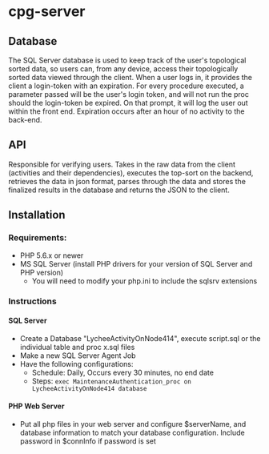 # cpg-server

## Database
The SQL Server database is used to keep track of the user's topological sorted data, so users can, from any device, access their topologically sorted data viewed through the client.
When a user logs in, it provides the client a login-token with an expiration. For every procedure executed, a parameter passed will be the user's login token, and will not run the proc should the login-token be expired. On that prompt, it will log the user out within the front end.
Expiration occurs after an hour of no activity to the back-end.

## API
Responsible for verifying users.
Takes in the raw data from the client (activities and their dependencies), executes the top-sort on the backend, retrieves the data in json format, parses through the data and stores the finalized results in the database and returns the JSON to the client.

## Installation
### Requirements:
- PHP 5.6.x or newer
- MS SQL Server (install PHP drivers for your version of SQL Server and PHP version)
  - You will need to modify your php.ini to include the sqlsrv extensions

### Instructions
#### SQL Server
- Create a Database "LycheeActivityOnNode414", execute script.sql or the individual table and proc x.sql files
- Make a new SQL Server Agent Job
- Have the following configurations:
  - Schedule: Daily, Occurs every 30 minutes, no end date
  - Steps: ```exec MaintenanceAuthentication_proc on LycheeActivityOnNode414 database```

 
#### PHP Web Server
- Put all php files in your web server and configure $serverName, and database information to match your database configuration. Include password in $connInfo if password is set
